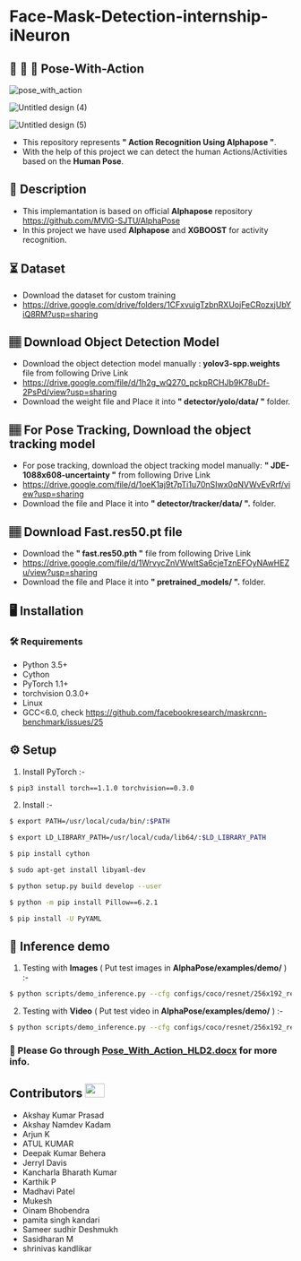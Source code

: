 # Face-Mask-Detection-internship-iNeuron
## :running: :walking: :dancer: Pose-With-Action
![pose_with_action](https://miro.medium.com/max/1280/1*V_D4JtNnlzmaCVk0ueA6sQ.gif)

![Untitled design (4)](https://miro.medium.com/max/1280/1*V_D4JtNnlzmaCVk0ueA6sQ.gif)

![Untitled design (5)](https://miro.medium.com/max/1280/1*V_D4JtNnlzmaCVk0ueA6sQ.gif)

- This repository represents **" Action Recognition Using Alphapose "**.
- With the help of this project we can detect the human Actions/Activities based on the **Human Pose**.
  
## 📝 Description
- This implemantation is based on official **Alphapose** repository https://github.com/MVIG-SJTU/AlphaPose 
- In this project we have used **Alphapose** and **XGBOOST** for activity recognition.

## ⏳ Dataset
- Download the dataset for custom training
- https://drive.google.com/drive/folders/1CFxvuigTzbnRXUojFeCRozxjUbYiQ8RM?usp=sharing 

## 🏽‍ Download Object Detection Model
- Download the object detection model manually : **yolov3-spp.weights** file from following Drive Link
- https://drive.google.com/file/d/1h2g_wQ270_pckpRCHJb9K78uDf-2PsPd/view?usp=sharing
- Download the weight file and Place it into **" detector/yolo/data/ "** folder.

##  🏽‍ For Pose Tracking, Download the object tracking model
- For pose tracking, download the object tracking model manually: **" JDE-1088x608-uncertainty "** from following Drive Link 
- https://drive.google.com/file/d/1oeK1aj9t7pTi1u70nSIwx0qNVWvEvRrf/view?usp=sharing
- Download the file and Place it into **" detector/tracker/data/ ".** folder.

## 🏽‍ Download Fast.res50.pt file
- Download the **" fast.res50.pth "** file from following Drive Link 
- https://drive.google.com/file/d/1WrvycZnVWwltSa6cjeTznEFOyNAwHEZu/view?usp=sharing
- Download the file and Place it into **" pretrained_models/ ".** folder.

## :desktop_computer:	Installation

### :hammer_and_wrench: Requirements
* Python 3.5+
* Cython
* PyTorch 1.1+
* torchvision 0.3.0+
* Linux
* GCC<6.0, check https://github.com/facebookresearch/maskrcnn-benchmark/issues/25

## :gear: Setup
1. Install PyTorch :-
```bash
$ pip3 install torch==1.1.0 torchvision==0.3.0

```
2. Install :-
```bash
$ export PATH=/usr/local/cuda/bin/:$PATH

```
```bash
$ export LD_LIBRARY_PATH=/usr/local/cuda/lib64/:$LD_LIBRARY_PATH

```
```bash
$ pip install cython

```
```bash
$ sudo apt-get install libyaml-dev

```
```bash
$ python setup.py build develop --user

```
```bash
$ python -m pip install Pillow==6.2.1

```
```bash
$ pip install -U PyYAML

```
## 🎯 Inference demo
1. Testing with **Images** ( Put test images in **AlphaPose/examples/demo/** )  :-
```bash
$ python scripts/demo_inference.py --cfg configs/coco/resnet/256x192_res50_lr1e-3_1x.yaml --checkpoint pretrained_models/fast_res50_256x192.pth --indir examples/demo/ --save_img

```
2. Testing with **Video** ( Put test video in **AlphaPose/examples/demo/** )  :-
```bash
$ python scripts/demo_inference.py --cfg configs/coco/resnet/256x192_res50_lr1e-3_1x.yaml --checkpoint pretrained_models/fast_res50_256x192.pth --video examples/demo/3.mp4 --outdir examples/res1 --save_video --gpus 0

```


### :book: Please Go through [Pose_With_Action_HLD2.docx](https://github.com/iNeuron-ai/Pose-with-Action/blob/main/doc/Pose_With_Action_HLD2.docx) for more info.


## Contributors <img src="https://raw.githubusercontent.com/TheDudeThatCode/TheDudeThatCode/master/Assets/Developer.gif" width=35 height=25> 
- Akshay Kumar Prasad	
- Akshay Namdev Kadam	
- Arjun K	
- ATUL KUMAR	
- Deepak Kumar Behera	
- Jerryl Davis	
- Kancharla Bharath Kumar	
- Karthik P	
- Madhavi Patel	
- Mukesh	
- Oinam Bhobendra	
- pamita singh kandari	
- Sameer sudhir Deshmukh	
- Sasidharan M	
- shrinivas kandlikar

